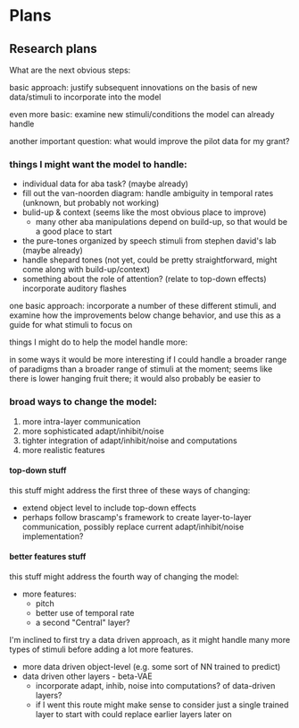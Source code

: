 # Plans

## Research plans

What are the next obvious steps:

basic approach: justify subsequent innovations on the basis of new
data/stimuli to incorporate into the model

even more basic: examine new stimuli/conditions the model can already handle

another important question: what would improve the pilot data for my grant?

### things I might want the model to handle:

- individual data for aba task? (maybe already)
- fill out the van-noorden diagram: handle ambiguity in temporal rates (unknown, but probably not working)
- bulid-up & context (seems like the most obvious place to improve)
    - many other aba manipulations depend on build-up, so that would be a good
      place to start
- the pure-tones organized by speech stimuli from stephen david's lab (maybe already)
- handle shepard tones (not yet, could be pretty straightforward, might come along with build-up/context)
- something about the role of attention? (relate to top-down effects)
    incorporate auditory flashes

one basic approach: incorporate a number of these different stimuli,
and examine how the improvements below change behavior, and use this as a guide
for what stimuli to focus on

things I might do to help the model handle more:

in some ways it would be more interesting if I could handle a broader range
of paradigms than a broader range of stimuli at the moment; seems like there
is lower hanging fruit there; it would also probably be easier to 

### broad ways to change the model:

1. more intra-layer communication
2. more sophisticated adapt/inhibit/noise
3. tighter integration of adapt/inhibit/noise and computations
4. more realistic features

#### top-down stuff

this stuff might address the first three of these ways of changing:
- extend object level to include top-down effects
- perhaps follow brascamp's framework to create layer-to-layer communication,
    possibly replace current adapt/inhibit/noise implementation?

#### better features stuff

this stuff might address the fourth way of changing the model:

- more features:
    - pitch
    - better use of temporal rate
    - a second "Central" layer?

I'm inclined to first try a data driven approach, as it might handle many
more types of stimuli before adding a lot more features.

- more data driven object-level (e.g. some sort of NN trained to predict)
- data driven other layers - beta-VAE
    - incorporate adapt, inhib, noise into computations? of data-driven layers?
    - if I went this route might make sense to consider just a single trained layer to start with
    could replace earlier layers later on
